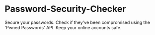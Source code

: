 # Password-Security-Checker
Secure your passwords. Check if they've been compromised using the 'Pwned Passwords' API. Keep your online accounts safe.
